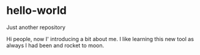 # hello-world
Just another repository

Hi people, now I' introducing a bit about me. I like learning this new tool as always I had been and rocket to moon.
